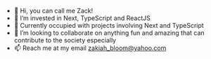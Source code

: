 - 👋 Hi, you can call me Zack!
- 👀 I’m invested in Next, TypeScript and ReactJS
- 🌱 Currently occupied with projects involving Next and TypeScript
- 💞️ I’m looking to collaborate on anything fun and amazing that can contribute to the society especially
- 📫 Reach me at my email zakiah_bloom@yahoo.com

<!---
Zakiah07/Zakiah07 is a ✨ special ✨ repository because its `README.md` (this file) appears on your GitHub profile.
You can click the Preview link to take a look at your changes.
--->
